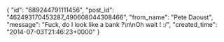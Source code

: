  {
   "id": "689244791111456",
   "post_id": "462493170453287_490608044308466",
   "from_name": "Pete Daoust",
   "message": "Fuck, do I look like a bank ?\n\nOh wait ! :/",
   "created_time": "2014-07-03T21:46:23+0000"
 }
